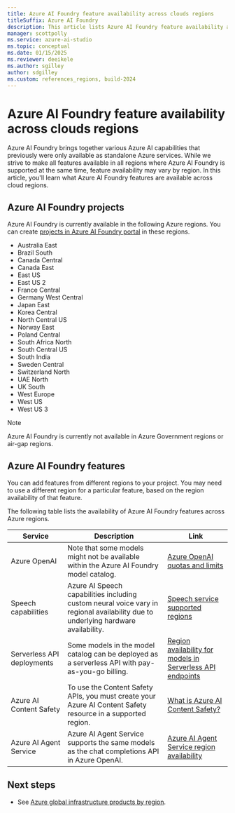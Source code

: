 ```yaml
---
title: Azure AI Foundry feature availability across clouds regions
titleSuffix: Azure AI Foundry
description: This article lists Azure AI Foundry feature availability across clouds regions.
manager: scottpolly
ms.service: azure-ai-studio
ms.topic: conceptual
ms.date: 01/15/2025
ms.reviewer: deeikele
ms.author: sgilley
author: sdgilley
ms.custom: references_regions, build-2024
---
```


# Azure AI Foundry feature availability across clouds regions

Azure AI Foundry brings together various Azure AI capabilities that previously were only available as standalone Azure services. While we strive to make all features available in all regions where Azure AI Foundry is supported at the same time, feature availability may vary by region. In this article, you'll learn what Azure AI Foundry features are available across cloud regions.  

## Azure AI Foundry projects

Azure AI Foundry is currently available in the following Azure regions. You can create [projects in Azure AI Foundry portal](../how-to/create-projects.md) in these regions.

- Australia East
- Brazil South
- Canada Central
- Canada East
- East US
- East US 2
- France Central
- Germany West Central
- Japan East
- Korea Central
- North Central US
- Norway East
- Poland Central
- South Africa North
- South Central US
- South India
- Sweden Central
- Switzerland North
- UAE North
- UK South
- West Europe
- West US
- West US 3

> [!NOTE]
> Azure AI Foundry is currently not available in Azure Government regions or air-gap regions.

## Azure AI Foundry features
 
You can add features from different regions to your project. You may need to use a different region for a particular feature, based on the region availability of that feature.

The following table lists the availability of Azure AI Foundry features across Azure regions.

| Service                        | Description                                                                                                                                          | Link                                                                                                      |
|--------------------------------|------------------------------------------------------------------------------------------------------------------------------------------------------|-----------------------------------------------------------------------------------------------------------|
| Azure OpenAI                   | Note that some models might not be available within the Azure AI Foundry model catalog.                                                              | [Azure OpenAI quotas and limits](/azure/ai-services/openai/quotas-limits)
| Speech capabilities            | Azure AI Speech capabilities including custom neural voice vary in regional availability due to underlying hardware availability.                     | [Speech service supported regions](../../ai-services/speech-service/regions.md)                           |
| Serverless API deployments     | Some models in the model catalog can be deployed as a serverless API with pay-as-you-go billing.                                                      | [Region availability for models in Serverless API endpoints](../how-to/deploy-models-serverless-availability.md) |
| Azure AI Content Safety        | To use the Content Safety APIs, you must create your Azure AI Content Safety resource in a supported region.                                           | [What is Azure AI Content Safety?](../../ai-services/content-safety/overview.md#region-availability)       |
| Azure AI Agent Service         | Azure AI Agent Service supports the same models as the chat completions API in Azure OpenAI.                                                          | [Azure AI Agent Service region availability](../../ai-services/agents/concepts/model-region-support.md#azure-openai-models) |

## Next steps

- See [Azure global infrastructure products by region](https://azure.microsoft.com/global-infrastructure/services/).
